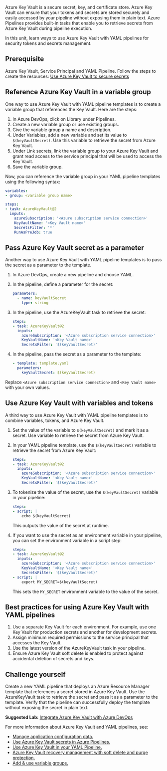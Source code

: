 Azure Key Vault is a secure secret, key, and certificate store. Azure Key Vault can ensure that your tokens and secrets are stored securely and easily accessed by your pipeline without exposing them in plain text. Azure Pipelines provides built-in tasks that enable you to retrieve secrets from Azure Key Vault during pipeline execution.

In this unit, learn ways to use Azure Key Vault with YAML pipelines for security tokens and secrets management.

## Prerequisite

Azure Key Vault, Service Principal and YAML Pipeline. Follow the steps to create the resources: [Use Azure Key Vault to secure secrets](/training/modules/configure-secure-access-azure-repos-from-pipelines/5-use-azure-key-vault-secure-secrets)

## Reference Azure Key Vault in a variable group

One way to use Azure Key Vault with YAML pipeline templates is to create a variable group that references the Key Vault. Here are the steps:

1. In Azure DevOps, click on Library under Pipelines.
2. Create a new variable group or use existing groups.
3. Give the variable group a name and description.
4. Under Variables, add a new variable and set its value to `$(keyVaultSecret)`. Use this variable to retrieve the secret from Azure Key Vault.
5. Under Link secrets, link the variable group to your Azure Key Vault and grant read access to the service principal that will be used to access the Key Vault.
6. Save the variable group.

Now, you can reference the variable group in your YAML pipeline templates using the following syntax:

```YAML
variables:
- group: <variable group name>

steps:
- task: AzureKeyVault@2
  inputs:
    azureSubscription: '<Azure subscription service connection>'
    KeyVaultName: '<Key Vault name>'
    SecretsFilter: '*'
    RunAsPreJob: true
```

## Pass Azure Key Vault secret as a parameter

Another way to use Azure Key Vault with YAML pipeline templates is to pass the secret as a parameter to the template.

1. In Azure DevOps, create a new pipeline and choose YAML.
2. In the pipeline, define a parameter for the secret:

    ```YAML
    parameters:
      - name: keyVaultSecret
        type: string
    ```

3. In the pipeline, use the AzureKeyVault task to retrieve the secret:

    ```YAML
    steps:
    - task: AzureKeyVault@2
      inputs:
        azureSubscription: '<Azure subscription service connection>'
        KeyVaultName: '<Key Vault name>'
        SecretsFilter: '$(keyVaultSecret)'
    ```

4. In the pipeline, pass the secret as a parameter to the template:

    ```YAML
    - template: template.yaml
      parameters:
        keyVaultSecret: $(keyVaultSecret)
    ```

Replace `<Azure subscription service connection>` and `<Key Vault name>` with your own values.

## Use Azure Key Vault with variables and tokens

A third way to use Azure Key Vault with YAML pipeline templates is to combine variables, tokens, and Azure Key Vault.

1. Set the value of the variable to `$(keyVaultSecret)` and mark it as a secret. Use variable to retrieve the secret from Azure Key Vault.
2. In your YAML pipeline template, use the `$(keyVaultSecret)` variable to retrieve the secret from Azure Key Vault:

    ```YAML
    steps:
    - task: AzureKeyVault@2
      inputs:
        azureSubscription: '<Azure subscription service connection>'
        KeyVaultName: '<Key Vault name>'
        SecretsFilter: '$(keyVaultSecret)'
    ```

3. To tokenize the value of the secret, use the `$(keyVaultSecret)` variable in your pipeline:

    ```YAML
    steps:
    - script: |
        echo $(keyVaultSecret)
    ```

    This outputs the value of the secret at runtime.

4. If you want to use the secret as an environment variable in your pipeline, you can set the environment variable in a script step:

    ```YAML
    steps:
    - task: AzureKeyVault@2
      inputs:
        azureSubscription: '<Azure subscription service connection>'
        KeyVaultName: '<Key Vault name>'
        SecretsFilter: '$(keyVaultSecret)'
    - script: |
        export MY_SECRET=$(keyVaultSecret)    
    ```

    This sets the `MY_SECRET` environment variable to the value of the secret.

## Best practices for using Azure Key Vault with YAML pipelines

1. Use a separate Key Vault for each environment. For example, use one Key Vault for production secrets and another for development secrets.
2. Assign minimum required permissions to the service principal that accesses the Key Vault.
3. Use the latest version of the AzureKeyVault task in your pipeline.
4. Ensure Azure Key Vault soft delete is enabled to protect against accidental deletion of secrets and keys.

## Challenge yourself

Create a new YAML pipeline that deploys an Azure Resource Manager template that references a secret stored in Azure Key Vault. Use the AzureKeyVault task to retrieve the secret and pass it as a parameter to the template. Verify that the pipeline can successfully deploy the template without exposing the secret in plain text.

**Suggested Lab:** [Integrate Azure Key Vault with Azure DevOps](/training/modules/manage-application-configuration-data/11-integrate-azure-key-vault-with-azure-devops/)

For more information about Azure Key Vault and YAML pipelines, see:

- [Manage application configuration data.](/training/modules/manage-application-configuration-data/)
- [Use Azure Key Vault secrets in Azure Pipelines.](/azure/devops/pipelines/release/azure-key-vault/)
- [Use Azure Key Vault in your YAML Pipeline.](/azure/devops/pipelines/release/key-vault-in-own-project/)
- [Azure Key Vault recovery management with soft delete and purge protection.](/azure/key-vault/general/key-vault-recovery)
- [Add & use variable groups.](/azure/devops/pipelines/library/variable-groups)
